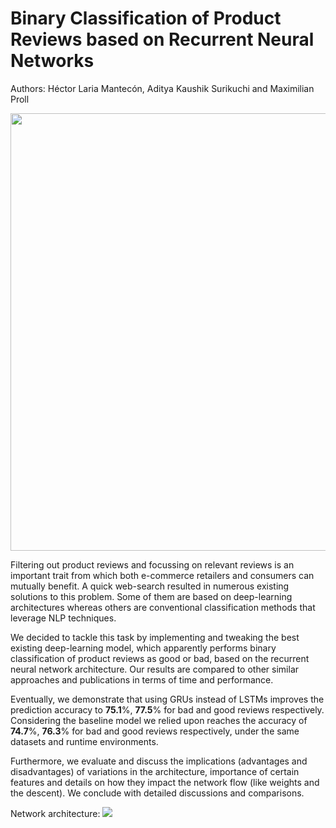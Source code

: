 # Binary Classification of Product Reviews based on Recurrent Neural Networks
Authors: Héctor Laria Mantecón, Aditya Kaushik Surikuchi and Maximilian Proll

<img src="https://github.com/hecoding/DL-project/blob/master/report/pics/bad.png" width="700"/>

Filtering out product reviews and focussing on relevant reviews is an important trait from which both e-commerce retailers and consumers can mutually benefit.
A quick web-search resulted in numerous existing solutions to this problem. Some of them are based on deep-learning architectures whereas others are conventional classification methods that leverage NLP techniques.

We decided to tackle this task by implementing and tweaking the best existing deep-learning model, which apparently performs binary classification of product reviews as good or bad, based on the recurrent neural network architecture. Our results are compared to other similar approaches and publications in terms of time and performance.

Eventually, we demonstrate that using GRUs instead of LSTMs improves the prediction accuracy to __75.1__%, __77.5__% for bad and good reviews respectively. Considering the baseline model we relied upon reaches the accuracy of __74.7__%, __76.3__% for bad and good reviews respectively, under the same datasets and runtime environments.

Furthermore, we evaluate and discuss the implications (advantages and disadvantages) of variations in the architecture, importance of certain features and details on how they impact the network flow (like weights and the descent). We conclude with detailed discussions and comparisons.

Network architecture:
<img src="https://github.com/hecoding/DL-project/blob/master/report/pics/arch.png" />
